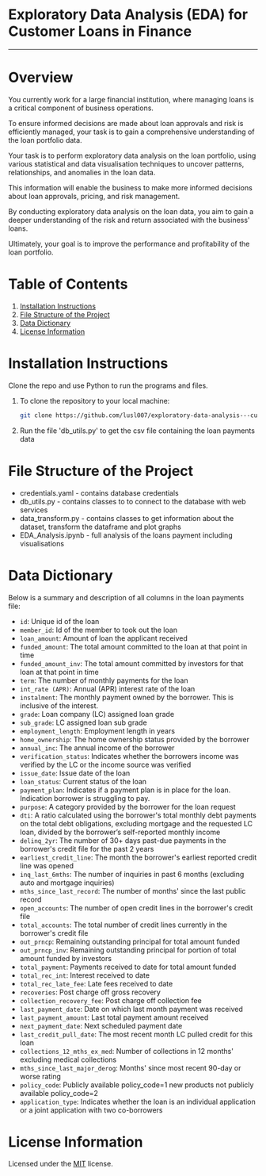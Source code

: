 # Exploratory Data Analysis (EDA) for Customer Loans in Finance
--------------------------------------------------------

# Overview
You currently work for a large financial institution, where managing loans is a critical component of business operations.

To ensure informed decisions are made about loan approvals and risk is efficiently managed, your task is to gain a comprehensive understanding of the loan portfolio data.

Your task is to perform exploratory data analysis on the loan portfolio, using various statistical and data visualisation techniques to uncover patterns, relationships, and anomalies in the loan data.

This information will enable the business to make more informed decisions about loan approvals, pricing, and risk management.

By conducting exploratory data analysis on the loan data, you aim to gain a deeper understanding of the risk and return associated with the business' loans.

Ultimately, your goal is to improve the performance and profitability of the loan portfolio.


# Table of Contents
1. [Installation Instructions](#Installation-Instructions)
2. [File Structure of the Project](#File-Structure-of-the-Project)
3. [Data Dictionary](#Data-Dictionary)
4. [License Information](#License-Information)


# Installation Instructions
Clone the repo and use Python to run the programs and files.

1. To clone the repository to your local machine:
   ```bash
   git clone https://github.com/lusl007/exploratory-data-analysis---customer-loans-in-finance929.git

2. Run the file 'db_utils.py' to get the csv file containing the loan payments data


# File Structure of the Project
- credentials.yaml - contains database credentials
- db_utils.py - contains classes to to connect to the database with web services
- data_transform.py - contains classes to get information about the dataset, transform the dataframe and plot graphs
- EDA_Analysis.ipynb - full analysis of the loans payment including visualisations


# Data Dictionary
Below is a summary and description of all columns in the loan payments file:

- `id`: Unique id of the loan
- `member_id`: Id of the member to took out the loan
- `loan_amount`: Amount of loan the applicant received
- `funded_amount`: The total amount committed to the loan at that point in time
- `funded_amount_inv`: The total amount committed by investors for that loan at that point in time
- `term`: The number of monthly payments for the loan
- `int_rate (APR)`: Annual (APR) interest rate of the loan
- `instalment`: The monthly payment owned by the borrower. This is inclusive of the interest.
- `grade`: Loan company (LC) assigned loan grade
- `sub_grade`: LC assigned loan sub grade
- `employment_length`: Employment length in years
- `home_ownership`: The home ownership status provided by the borrower
- `annual_inc`: The annual income of the borrower
- `verification_status`: Indicates whether the borrowers income was verified by the LC or the income source was verified
- `issue_date`: Issue date of the loan
- `loan_status`: Current status of the loan
- `payment_plan`: Indicates if a payment plan is in place for the loan. Indication borrower is struggling to pay.
- `purpose`: A category provided by the borrower for the loan request
- `dti`: A ratio calculated using the borrower's total monthly debt payments on the total debt obligations, excluding mortgage and the requested LC loan, divided by the borrower’s self-reported monthly income
- `delinq_2yr`: The number of 30+ days past-due payments in the borrower's credit file for the past 2 years
- `earliest_credit_line`: The month the borrower's earliest reported credit line was opened
- `inq_last_6mths`: The number of inquiries in past 6 months (excluding auto and mortgage inquiries)
- `mths_since_last_record`: The number of months' since the last public record
- `open_accounts`: The number of open credit lines in the borrower's credit file
- `total_accounts`: The total number of credit lines currently in the borrower's credit file
- `out_prncp`: Remaining outstanding principal for total amount funded
- `out_prncp_inv`: Remaining outstanding principal for portion of total amount funded by investors
- `total_payment`: Payments received to date for total amount funded
- `total_rec_int`: Interest received to date
- `total_rec_late_fee`: Late fees received to date
- `recoveries`: Post charge off gross recovery
- `collection_recovery_fee`: Post charge off collection fee
- `last_payment_date`: Date on which last month payment was received
- `last_payment_amount`: Last total payment amount received
- `next_payment_date`: Next scheduled payment date
- `last_credit_pull_date`: The most recent month LC pulled credit for this loan
- `collections_12_mths_ex_med`: Number of collections in 12 months' excluding medical collections
- `mths_since_last_major_derog`: Months' since most recent 90-day or worse rating
- `policy_code`: Publicly available policy_code=1 new products not publicly available policy_code=2
- `application_type`: Indicates whether the loan is an individual application or a joint application with two co-borrowers


# License Information
Licensed under the [MIT](https://github.com/lusl007/hangman591/blob/main/LICENSE) license.
